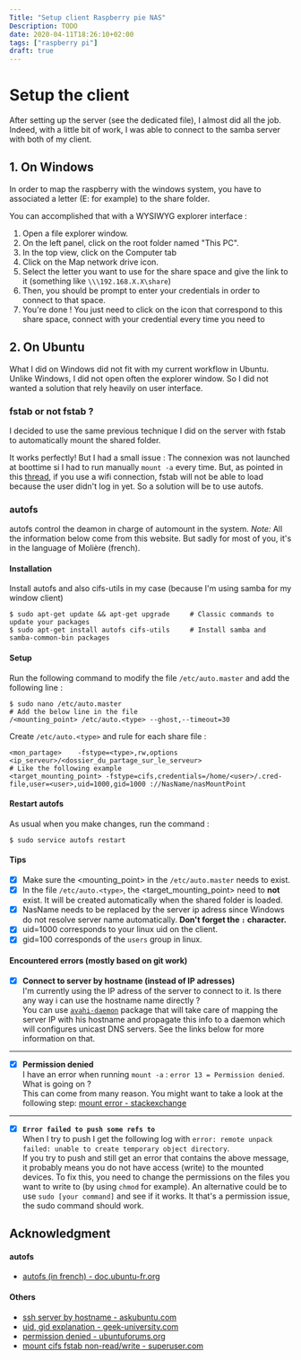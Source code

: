 ```yaml
---
Title: "Setup client Raspberry pie NAS"
Description: TODO
date: 2020-04-11T18:26:10+02:00
tags: ["raspberry pi"]
draft: true
---
```


# Setup the client
After setting up the server (see the dedicated file), I almost did all the job.
Indeed, with a little bit of work, I was able to connect to the samba server with both of my client.

## 1. On Windows
In order to map the raspberry with the windows system, you have to associated a letter (E: for example) to the share folder.

You can accomplished that with a WYSIWYG explorer interface :
1. Open a file explorer window.
2. On the left panel, click on the root folder named "This PC".
3. In the top view, click on the Computer tab
4. Click on the Map network drive icon.
5. Select the letter you want to use for the share space and give the link to it (something like `\\\192.168.X.X\share`)
6. Then, you should be prompt to enter your credentials in order to connect to that space.
7. You're done ! You just need to click on the icon that correspond to this share space, connect with your credential every time you need to 

## 2. On Ubuntu
What I did on Windows did not fit with my current workflow in Ubuntu. Unlike Windows, I did not open often the explorer window.
So I did not wanted a solution that rely heavily on user interface.

### fstab or not fstab ?
I decided to use the same previous technique I did on the server with fstab to automatically mount the shared folder.

It works perfectly! But I had a small issue : The connexion was not launched at boottime si I had to run manually `mount -a` every time.
But, as pointed in this [thread](https://doc.ubuntu-fr.org/autofs), if you use a wifi connection, fstab will not be able to load because the user didn't log in yet.
So a solution will be to use autofs.

### autofs
autofs control the deamon in charge of automount in the system. 
*Note:* All the information below come from this website. 
But sadly for most of you, it's in the language of Molière (french).

#### Installation
Install autofs and also cifs-utils in my case (because I'm using samba for my window client)
```
$ sudo apt-get update && apt-get upgrade     # Classic commands to update your packages
$ sudo apt-get install autofs cifs-utils     # Install samba and samba-common-bin packages
```

#### Setup 
Run the following command to modify the file `/etc/auto.master` and add the following line :
```
$ sudo nano /etc/auto.master
# Add the below line in the file
/<mounting_point> /etc/auto.<type> --ghost,--timeout=30
```

Create `/etc/auto.<type>` and rule for each share file :
```
<mon_partage>    -fstype=<type>,rw,options    <ip_serveur>/<dossier_du_partage_sur_le_serveur>
# Like the following example
<target_mounting_point> -fstype=cifs,credentials=/home/<user>/.cred-file,user=<user>,uid=1000,gid=1000 ://NasName/nasMountPoint
```

#### Restart autofs
As usual when you make changes, run the command :
```
$ sudo service autofs restart
```

#### Tips
- [X] Make sure the <mounting_point> in the `/etc/auto.master` needs to exist.
- [X] In the file `/etc/auto.<type>`, the <target_mounting_point> need to **not** exist. 
It will be created automatically when the shared folder is loaded.
- [X] NasName needs to be replaced by the server ip adress since Windows do not resolve server name automatically. **Don't forget the `:` character.**
- [X] uid=1000 corresponds to your linux uid on the client.
- [X] gid=100 corresponds of the `users` group in linux.

#### Encountered errors (mostly based on git work)
* [X] **Connect to server by hostname (instead of IP adresses)**  
I'm currently using the IP adress of the server to connect to it. Is there any way i can use the hostname name directly ?  
You can use [`avahi-daemon`](https://linux.die.net/man/8/avahi-daemon) package that will take care of mapping the server IP with his hostname and propagate this info to a daemon which will configures unicast DNS servers.
See the links below for more information on that.
---
* [X] **Permission denied**  
I have an error when running `mount -a` : `error 13 = Permission denied`. What is going on ?  
This can come from many reason. You might want to take a look at the following step: [mount error - stackexchange](https://unix.stackexchange.com/questions/124342/mount-error-13-permission-denied)
---
* [X] **`Error failed to push some refs to`**  
When I try to push I get the following log with `error: remote unpack failed: unable to create temporary object directory`.  
If you try to push and still get an error that contains the above message, it probably means you do not have access (write) to the mounted devices. To fix this, you need to change the permissions on the files you want to write to (by using `chmod` for example). An alternative could be to use `sudo [your command]` and see if it works. It that's a permission issue, the sudo command should work.

## Acknowledgment
#### autofs
* [autofs (in french) - doc.ubuntu-fr.org](https://doc.ubuntu-fr.org/autofs)

#### Others
* [ssh server by hostname - askubuntu.com](https://askubuntu.com/questions/144280/cannot-ssh-into-ubuntu-server-by-hostname)
* [uid, gid explanation - geek-university.com](https://geek-university.com/linux/uid-user-identifier-gid-group-identifier/)
* [permission denied - ubuntuforums.org](https://ubuntuforums.org/showthread.php?t=1871142)
* [mount cifs fstab non-read/write - superuser.com](https://superuser.com/questions/456243/mount-cifs-through-fstab-non-readable-writable)

